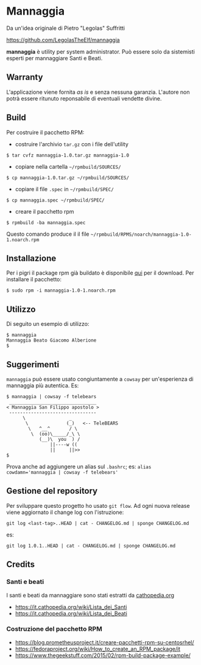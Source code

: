# Mannaggia

Da un'idea originale di Pietro "Legolas" Suffritti

https://github.com/LegolasTheElf/mannaggia

**mannaggia** è utility per system administrator. Può essere solo da sistemisti esperti
per mannaggiare Santi e Beati. 

## Warranty
L'applicazione viene fornita *as is* e senza nessuna garanzia. L'autore non potrà essere ritunuto reponsabile di eventuali vendette divine.

## Build

Per costruire il pacchetto RPM:

* costruire l'archivio `tar.gz` con i file dell'utility
```
$ tar cvfz mannaggia-1.0.tar.gz mannaggia-1.0
```
* copiare nella cartella `~/rpmbuild/SOURCES/`
```
$ cp mannaggia-1.0.tar.gz ~/rpmbuild/SOURCES/
```
* copiare il file `.spec` in `~/rpmbuild/SPEC/`
```
$ cp mannaggia.spec ~/rpmbuild/SPEC/
```
* creare il pacchetto rpm
```
$ rpmbuild -ba mannaggia.spec
```
Questo comando produce il il file `~/rpmbuild/RPMS/noarch/mannaggia-1.0-1.noarch.rpm`

## Installazione

Per i pigri il package rpm già buildato è disponibile [qui](https://raw.githubusercontent.com/sandrospadaro/mannaggia/develop/bin/noarch/mannaggia-1.0-1.noarch.rpm) per il download. Per installare il pacchetto:

```
$ sudo rpm -i mannaggia-1.0-1.noarch.rpm
```

## Utilizzo

Di seguito un esempio di utilizzo:

```
$ mannaggia
Mannaggia Beato Giacomo Alberione
$ 
```
## Suggerimenti

`mannaggia` può essere usato congiuntamente a `cowsay` per un'esperienza di mannaggia più autentica. Es:
```
$ mannaggia | cowsay -f telebears
 ________________________________
< Mannaggia San Filippo apostolo >
 --------------------------------
      \                _
       \              (_)   <-- TeleBEARS
        \   ^__^       / \
         \  (oo)\_____/_\ \
            (__)\  you  ) /
                ||----w ((
                ||     ||>> 
$ 
```
Prova anche ad aggiungere un alias sul `.bashrc`; es: `alias cowdamn='mannaggia | cowsay -f telebears'`

## Gestione del repository

Per sviluppare questo progetto ho usato `git flow`. Ad ogni nuova release viene aggiornato il change log con l'istruzione:

```
git log <last-tag>..HEAD | cat - CHANGELOG.md | sponge CHANGELOG.md
```

es:

```
git log 1.0.1..HEAD | cat - CHANGELOG.md | sponge CHANGELOG.md
```

## Credits

### Santi e beati
I santi e beati da mannaggiare sono stati estratti da [cathopedia.org](https://it.cathopedia.org/)
* https://it.cathopedia.org/wiki/Lista_dei_Santi
* https://it.cathopedia.org/wiki/Lista_dei_Beati

### Costruzione del pacchetto RPM

* https://blog.prometheusproject.it/creare-pacchetti-rpm-su-centosrhel/ 
* https://fedoraproject.org/wiki/How_to_create_an_RPM_package/it
* https://www.thegeekstuff.com/2015/02/rpm-build-package-example/